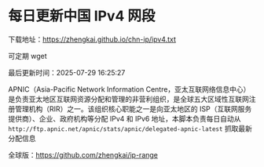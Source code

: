# 每日更新中国 IPv4 网段

下载地址：<https://zhengkai.github.io/chn-ip/ipv4.txt>

可定期 wget

最后更新时间：2025-07-29 16:25:27

APNIC（Asia-Pacific Network Information Centre，亚太互联网络信息中心）是负责亚太地区互联网资源分配和管理的非营利组织，是全球五大区域性互联网注册管理机构（RIR）之一。该组织核心职能之一是向亚太地区的 ISP（互联网服务提供商）、企业、政府机构等分配 IPv4 和 IPv6 地址，本脚本负责每日自动从 `http://ftp.apnic.net/apnic/stats/apnic/delegated-apnic-latest` 抓取最新分配信息

全球版：<https://github.com/zhengkai/ip-range>
